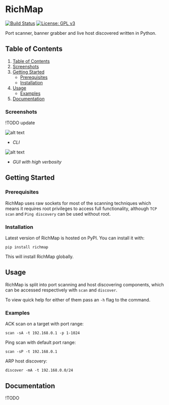 RichMap
=======
[![Build Status](https://travis-ci.org/Arkko002/richMap.svg?branch=master)](https://travis-ci.org/Arkko002/richMap)
[![License: GPL v3](https://img.shields.io/badge/License-GPLv3-blue.svg)](https://www.gnu.org/licenses/gpl-3.0)

Port scanner, banner grabber and live host discovered written in Python.

## Table of Contents
1. [Table of Contents](#table-of-contents)
2. [Screenshots](#screenshots)
3. [Getting Started](#getting-started)
    * [Prerequisites](#prerequisites)
    * [Installation](#installation)
4. [Usage](#usage)
    * [Examples](#examples)
5. [Documentation](#documentation)

### Screenshots
!TODO update

![alt text](https://i.imgur.com/UxDr9FN.png)
- *CLI*

![alt text](https://i.imgur.com/h6Ef8f1.png)
- *GUI with high verbosity*

## Getting Started
### Prerequisites
RichMap uses raw sockets for most of the scanning techniques which means it requires root privileges to access full
functionality, although `TCP scan` and `Ping discovery` can be used without root.

### Installation
Latest version of RichMap is hosted on PyPI. You can install it with:

```pip install richmap```

This will install RichMap globally.

## Usage
RichMap is split into port scanning and host discovering components, which can be accessed
respectively with `scan` and `discover`.

To view quick help for either of them pass an `-h` flag to the command.

### Examples
ACK scan on a target with port range:
```
scan -sA -t 192.168.0.1 -p 1-1024
```

Ping scan with default port range:
```
scan -sP -t 192.168.0.1
```

ARP host discovery:
```
discover -mA -t 192.168.0.0/24
```

## Documentation
!TODO